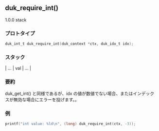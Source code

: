 ## duk_require_int() 

1.0.0 stack

### プロトタイプ

```c
duk_int_t duk_require_int(duk_context *ctx, duk_idx_t idx);
```

### スタック

| ... | val | ... |

### 要約

duk_get_int() と同様であるが、idx の値が数値でない場合、またはインデックスが無効な場合にエラーを投げます。。


### 例

```c
printf("int value: %ld\n", (long) duk_require_int(ctx, -3));
```